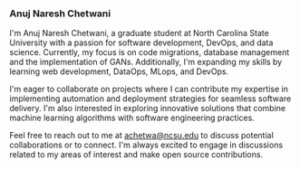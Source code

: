 ### Anuj Naresh Chetwani

I'm Anuj Naresh Chetwani, a graduate student at North Carolina State University with a passion for software development, DevOps, and data science. Currently, my focus is on code migrations, database management and the implementation of GANs. Additionally, I'm expanding my skills by learning web development, DataOps, MLops, and DevOps. 

I'm eager to collaborate on projects where I can contribute my expertise in implementing automation and deployment strategies for seamless software delivery. I'm also interested in exploring innovative solutions that combine machine learning algorithms with software engineering practices.

Feel free to reach out to me at achetwa@ncsu.edu to discuss potential collaborations or to connect. I'm always excited to engage in discussions related to my areas of interest and make open source contributions. 
